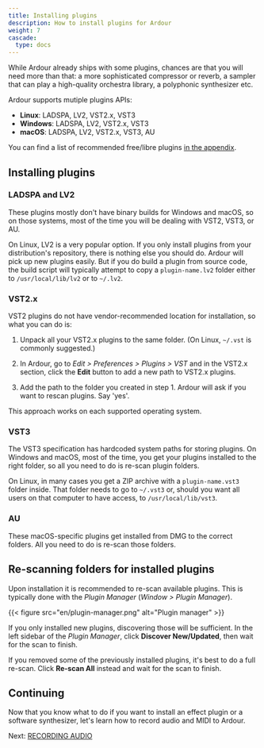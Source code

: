 ```yaml
---
title: Installing plugins
description: How to install plugins for Ardour
weight: 7
cascade:
  type: docs
---
```


While Ardour already ships with some plugins, chances are that you will need
more than that: a more sophisticated compressor or reverb, a sampler that
can play a high-quality orchestra library, a polyphonic synthesizer etc.

Ardour supports mutiple plugins APIs:

- **Linux**: LADSPA, LV2, VST2.x, VST3
- **Windows**: LADSPA, LV2, VST2.x, VST3
- **macOS**: LADSPA, LV2, VST2.x, VST3, AU

You can find a list of recommended free/libre plugins
[in the appendix](../../appendices/plugins/).

## Installing plugins

### LADSPA and LV2

These plugins mostly don't have binary builds for Windows and macOS, so on
those systems, most of the time you will be dealing with VST2, VST3, or AU.

On Linux, LV2 is a very popular option. If you only install plugins from your
distribution's repository, there is nothing else you should do. Ardour will
pick up new plugins easily. But if you do build a plugin from source code, the
build script will typically attempt to copy a `plugin-name.lv2` folder either
to `/usr/local/lib/lv2` or to `~/.lv2`.

### VST2.x

VST2 plugins do not have vendor-recommended location for installation, so what
you can do is:

1. Unpack all your VST2.x plugins to the same folder. (On Linux, `~/.vst` is
commonly suggested.)

2. In Ardour, go to _Edit > Preferences > Plugins > VST_ and in the VST2.x
section, click the **Edit** button to add a new path to VST2.x plugins.

3. Add the path to the folder you created in step 1. Ardour will ask if you
want to rescan plugins. Say 'yes'.

This approach works on each supported operating system.

### VST3

The VST3 specification has hardcoded system paths for storing plugins. On
Windows and macOS, most of the time, you get your plugins installed to the
right folder, so all you need to do is re-scan plugin folders.

On Linux, in many cases you get a ZIP archive with a `plugin-name.vst3` folder
inside. That folder needs to go to `~/.vst3` or, should you want all users on
that computer to have access, to `/usr/local/lib/vst3`.

### AU

These macOS-specific plugins get installed from DMG to the correct folders.
All you need to do is re-scan those folders.

## Re-scanning folders for installed plugins

Upon installation it is recommended to re-scan available plugins. This is
typically done with the _Plugin Manager_ (_Window > Plugin Manager_).

{{< figure src="en/plugin-manager.png" alt="Plugin manager" >}}

If you only installed new plugins, discovering those will be sufficient. In
the left sidebar of the _Plugin Manager_, click **Discover New/Updated**, then
wait for the scan to finish.

If you removed some of the previously installed plugins, it's best to do a
full re-scan. Click **Re-scan All** instead and wait for the scan to finish.

## Continuing

Now that you know what to do if you want to install an effect plugin or a
software synthesizer, let's learn how to record audio and MIDI to Ardour.

Next: [RECORDING AUDIO](../../recording/recording-audio/)
